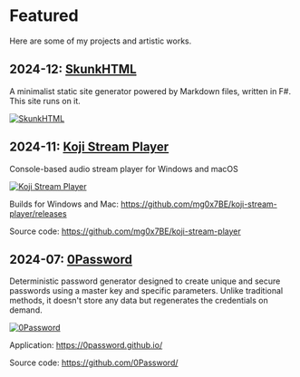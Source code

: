 # Featured

Here are some of my projects and artistic works.

## 2024-12: [SkunkHTML](https://github.com/mg0x7BE/skunk-html)
A minimalist static site generator powered by Markdown files, written in F#. This site runs on it.

[![SkunkHTML](https://mg0x7BE.github.io/skunk-html/assets/apple-touch-icon.png)](https://github.com/mg0x7BE/skunk-html)

## 2024-11: [Koji Stream Player](https://github.com/mg0x7BE/koji-stream-player)
Console-based audio stream player for Windows and macOS

[![Koji Stream Player](https://github.com/mg0x7BE/koji-stream-player/raw/master/gfx/koji.png)](https://github.com/mg0x7BE/koji-stream-player)

Builds for Windows and Mac:
https://github.com/mg0x7BE/koji-stream-player/releases

Source code:
https://github.com/mg0x7BE/koji-stream-player

## 2024-07: [0Password](https://0password.github.io/)
Deterministic password generator designed to create unique and secure passwords using a master key and specific parameters. Unlike traditional methods, it doesn't store any data but regenerates the credentials on demand.

[![0Password](https://0password.github.io/favicon/apple-touch-icon.png)](https://0password.github.io/)

Application:
https://0password.github.io/

Source code:
https://github.com/0Password/

